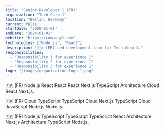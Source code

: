 ```yaml
---
title: "Senior Developer 1 (FR)"
organization: "Tech Corp 1"
location: "Berlin, Germany"
current: false
startDate: "2020-01-01"
endDate: "2024-01-01"
website: "https://company1.com"
technologies: ["Node.js", "React"]
description: "🇫🇷 (FR) Led development team for Tech Corp 1."
responsibilities:
  - "Responsibility 1 for experience 1"
  - "Responsibility 2 for experience 1"
  - "Responsibility 3 for experience 1"
logo: "/images/organization-logo-1.png"
---
```


🇫🇷 (FR) Node.js React React React Next.js TypeScript Architecture Cloud React Next.js.

🇫🇷 (FR) Cloud TypeScript TypeScript Cloud Next.js TypeScript Cloud JavaScript Node.js Node.js.

🇫🇷 (FR) Node.js TypeScript TypeScript TypeScript React Architecture Next.js Architecture TypeScript Node.js.
